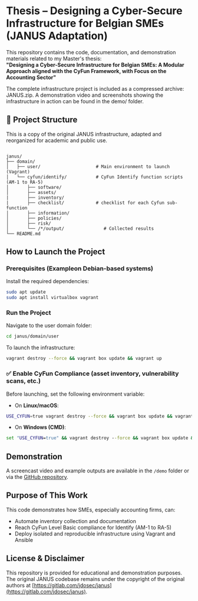 # Thesis – Designing a Cyber-Secure Infrastructure for Belgian SMEs (JANUS Adaptation)

This repository contains the code, documentation, and demonstration materials related to my Master's thesis:  
**"Designing a Cyber-Secure Infrastructure for Belgian SMEs: A Modular Approach aligned with the CyFun Framework, with Focus on the Accounting Sector"**


The complete infrastructure project is included as a compressed archive: JANUS.zip. A demonstration video and screenshots showing the infrastructure in action can be found in the demo/ folder.

## 📁 Project Structure

This is a copy of the original JANUS infrastructure, adapted and reorganized for academic and public use.

```

janus/
├── domain/
│   ├── user/                     # Main environment to launch (Vagrant)
│   └── cyfun/identify/           # CyFun Identify function scripts (AM-1 to RA-5)
│       ├── software/
│       ├── assets/
|       ├── inventory/
|       ├── checklist/            # checklist for each Cyfun sub-function
│       ├── information/
│       ├── policies/
│       ├── risk/
│       └── /*/output/               # Collected results
└── README.md

````

##  How to Launch the Project

###  Prerequisites (Exampleon Debian-based systems)

Install the required dependencies:

```bash
sudo apt update
sudo apt install virtualbox vagrant
````

###  Run the Project

Navigate to the user domain folder:

```bash
cd janus/domain/user
```

To launch the infrastructure:

```bash
vagrant destroy --force && vagrant box update && vagrant up
```

### ✅ Enable CyFun Compliance (asset inventory, vulnerability scans, etc.)

Before launching, set the following environment variable:

* On **Linux/macOS**:

```bash
USE_CYFUN=true vagrant destroy --force && vagrant box update && vagrant up
```

* On **Windows (CMD)**:

```cmd
set "USE_CYFUN=true" && vagrant destroy --force && vagrant box update && vagrant up
```

##  Demonstration

A screencast video and example outputs are available in the `/demo` folder or via the [GitHub repository](https://github.com/aquerinj/Thesis-Querinjean/tree/main/demo).

## Purpose of This Work

This code demonstrates how SMEs, especially accounting firms, can:

* Automate inventory collection and documentation
* Reach CyFun Level Basic compliance for Identify (AM-1 to RA-5)
* Deploy isolated and reproducible infrastructure using Vagrant and Ansible

## License & Disclaimer

This repository is provided for educational and demonstration purposes.
The original JANUS codebase remains under the copyright of the
original authors at [https://gitlab.com/jdosec/janus](https://gitlab.com/jdosec/janus).
